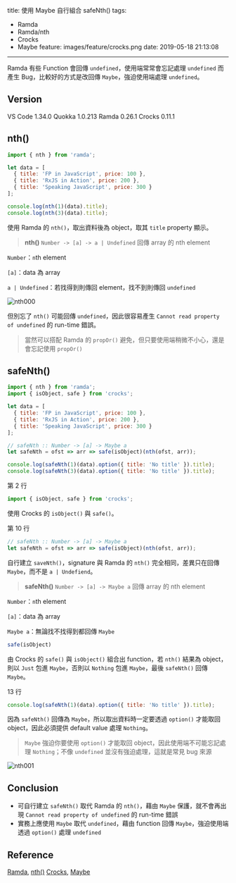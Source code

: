 title: 使用 Maybe 自行組合 safeNth()
tags:
  - Ramda
  - Ramda/nth
  - Crocks
  - Maybe
feature: images/feature/crocks.png
date: 2019-05-18 21:13:08
---
Ramda 有些 Function 會回傳 `undefined`，使用端常常會忘記處理 `undefined` 而產生 Bug，比較好的方式是改回傳 `Maybe`，強迫使用端處理 `undefined`。

<!-- more -->

## Version

VS Code 1.34.0
Quokka 1.0.213
Ramda 0.26.1
Crocks 0.11.1

## nth()

```javascript
import { nth } from 'ramda';

let data = [
  { title: 'FP in JavaScript', price: 100 },
  { title: 'RxJS in Action', price: 200 },
  { title: 'Speaking JavaScript', price: 300 }
];

console.log(nth(1)(data).title);
console.log(nth(3)(data).title);
```

使用 Ramda 的 `nth()`，取出資料後為 object，取其 `title` property 顯示。

> **nth()**
> `Number -> [a] -> a | Undefined`
> 回傳 array 的 nth element

`Number`：`n`th element

`[a]`：data 為 array

`a | Undefined`：若找得到則傳回 element，找不到則傳回 `undefined`

![nth000](/images/crocks/safenth/nth000.png)

但別忘了 `nth()` 可能回傳 `undefined`，因此很容易產生 `Cannot read property of undefined` 的 run-time 錯誤。

> 當然可以搭配 Ramda 的 `propOr()` 避免，但只要使用端稍微不小心，還是會忘記使用 `propOr()`

## safeNth()

```javascript
import { nth } from 'ramda';
import { isObject, safe } from 'crocks';

let data = [
  { title: 'FP in JavaScript', price: 100 },
  { title: 'RxJS in Action', price: 200 },
  { title: 'Speaking JavaScript', price: 300 }
];

// safeNth :: Number -> [a] -> Maybe a
let safeNth = ofst => arr => safe(isObject)(nth(ofst, arr));

console.log(safeNth(1)(data).option({ title: 'No title' }).title);
console.log(safeNth(3)(data).option({ title: 'No title' }).title);
```

第 2 行

```javascript
import { isObject, safe } from 'crocks';
```

使用 Crocks 的 `isObject()` 與 `safe()`。

第 10 行

```javascript
// safeNth :: Number -> [a] -> Maybe a
let safeNth = ofst => arr => safe(isObject)(nth(ofst, arr));
```

自行建立 `saveNth()`，signature 與 Ramda 的 `nth()` 完全相同，差異只在回傳 `Maybe`，而不是 `a | Undefiend`。

> **safeNth()**
> `Number -> [a] -> Maybe a`
> 回傳 array 的 nth element

`Number`：`n`th element

`[a]`：data 為 array

`Maybe a`：無論找不找得到都回傳 `Maybe`

```javascript
safe(isObject)
```

由 Crocks 的 `safe()` 與 `isObject()` 組合出 function，若 `nth()` 結果為 object，則以 `Just` 包進 `Maybe`，否則以 `Nothing` 包進 `Maybe`，最後 `safeNth()` 回傳 `Maybe`。

13 行

```javascript
console.log(safeNth(1)(data).option({ title: 'No title' }).title);
```

因為 `safeNth()` 回傳為 `Maybe`，所以取出資料時一定要透過 `option()` 才能取回 object，因此必須提供 default value 處理 `Nothing`。

> `Maybe` 強迫你要使用 `option()` 才能取回 object，因此使用端不可能忘記處理 `Nothing`；不像 `undefined` 並沒有強迫處理，這就是常見 bug 來源

![nth001](/images/crocks/safenth/nth001.png)

## Conclusion

* 可自行建立 `safeNth()` 取代 Ramda 的 `nth()`，藉由 `Maybe` 保護，就不會再出現  `Cannot read property of undefined` 的 run-time 錯誤
* 實務上應使用 `Maybe` 取代 `undefined`，藉由 function 回傳 `Maybe`，強迫使用端透過 `option()` 處理 `undefined`

## Reference

[Ramda](https://ramdajs.com), [nth()](https://ramdajs.com/docs/#nth)
[Crocks](https://evilsoft.github.io/crocks/), [Maybe](https://evilsoft.github.io/crocks/docs/crocks/Maybe.html)